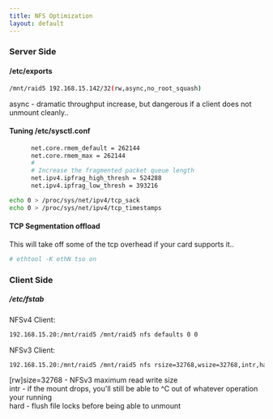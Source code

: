 ```yaml
---
title: NFS Optimization
layout: default
---
```


### Server Side

#### /etc/exports

``` bash
/mnt/raid5 192.168.15.142/32(rw,async,no_root_squash)
```

async - dramatic throughput increase, but dangerous if a client does not
unmount cleanly..

#### Tuning /etc/sysctl.conf

``` bash
      net.core.rmem_default = 262144
      net.core.rmem_max = 262144
      #
      # Increase the fragmented packet queue length
      net.ipv4.ipfrag_high_thresh = 524288
      net.ipv4.ipfrag_low_thresh = 393216
```

``` bash
echo 0 > /proc/sys/net/ipv4/tcp_sack
echo 0 > /proc/sys/net/ipv4/tcp_timestamps 
```

#### TCP Segmentation offload

This will take off some of the tcp overhead if your card supports it..

``` bash
# ethtool -K ethN tso on
```

### Client Side

##### /etc/fstab

NFSv4 Client:

``` bash
192.168.15.20:/mnt/raid5 /mnt/raid5 nfs defaults 0 0
```

NFSv3 Client:

``` bash
192.168.15.20:/mnt/raid5 /mnt/raid5 nfs rsize=32768,wsize=32768,intr,hard 0 0
```

\[rw\]size=32768 - NFSv3 maximum read write size  
intr - if the mount drops, you'll still be able to ^C out of whatever
operation your running  
hard - flush file locks before being able to unmount  

